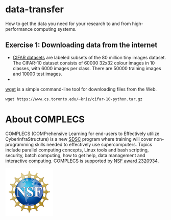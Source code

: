 # data-transfer
How to get the data you need for your research to and from high-performance computing systems.

## Exercise 1: Downloading data from the internet

- [CIFAR datasets](https://www.cs.toronto.edu/~kriz/cifar.html) are labeled subsets of the 80 million tiny images dataset. The CIFAR-10 dataset consists of 60000 32x32 colour images in 10 classes, with 6000 images per class. There are 50000 training images and 10000 test images.
-   

[wget](https://en.wikipedia.org/wiki/Wget) is a simple command-line tool for downloading files from the Web.
```
wget https://www.cs.toronto.edu/~kriz/cifar-10-python.tar.gz
```

# About COMPLECS

COMPLECS (COMPrehensive Learning for end-users to Effectively utilize
CyberinfraStructure) is a new [SDSC](https://www.sdsc.edu) program where 
training will cover non-programming skills needed to effectively use 
supercomputers. Topics include parallel computing concepts, Linux tools and
bash scripting, security, batch computing, how to get help, data management
and interactive computing. COMPLECS is supported by 
[NSF award 2320934](https://www.nsf.gov/awardsearch/showAward?AWD_ID=2320934).

<img src="./images/NSF_Official_logo_Med_Res_600ppi.png" alt="drawing" width="150"/>
